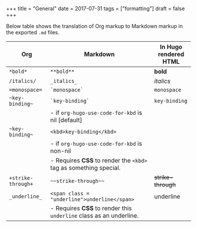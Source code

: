 +++
title = "General"
date = 2017-07-31
tags = ["formatting"]
draft = false
+++

Below table shows the translation of Org markup to Markdown markup in
the exported `.md` files.

Org                | Markdown                                                             | In Hugo rendered HTML
-------------------|----------------------------------------------------------------------|-----------------------------------------
`*bold*`           | `**bold**`                                                           | **bold**
`/italics/`        | `_italics_`                                                          | _italics_
`=monospace=`      | `` `monospace` ``                                                    | `monospace`
`~key-binding~`    | `` `key-binding` ``                                                  | `key-binding`
                   | - if `org-hugo-use-code-for-kbd` is nil [default]                    |
`~key-binding~`    | `<kbd>key-binding</kbd>`                                             |
                   | - if `org-hugo-use-code-for-kbd` is non-nil                          |
                   | - Requires **CSS** to render the `<kbd>` tag as something special.   |
`+strike-through+` | `~~strike-through~~`                                                 | ~~strike-through~~
`_underline_`      | `<span class = "underline">underline</span>`                         | <span class="underline">underline</span>
                   | - Requires **CSS** to render this `underline` class as an underline. |
